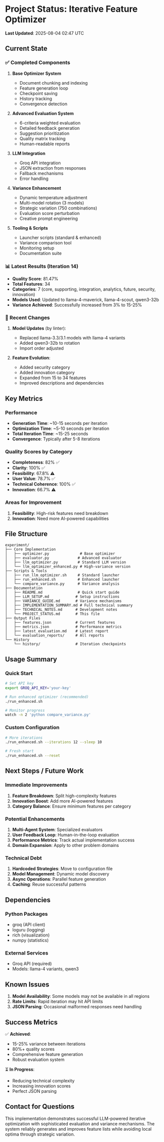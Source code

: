 # Project Status: Iterative Feature Optimizer

**Last Updated**: 2025-08-04 02:47 UTC

## Current State

### ✅ Completed Components

1. **Base Optimizer System**
   - Document chunking and indexing
   - Feature generation loop
   - Checkpoint saving
   - History tracking
   - Convergence detection

2. **Advanced Evaluation System**
   - 6-criteria weighted evaluation
   - Detailed feedback generation
   - Suggestion prioritization
   - Quality matrix tracking
   - Human-readable reports

3. **LLM Integration**
   - Groq API integration
   - JSON extraction from responses
   - Fallback mechanisms
   - Error handling

4. **Variance Enhancement**
   - Dynamic temperature adjustment
   - Multi-model rotation (3 models)
   - Strategic variation (750 combinations)
   - Evaluation score perturbation
   - Creative prompt engineering

5. **Tooling & Scripts**
   - Launcher scripts (standard & enhanced)
   - Variance comparison tool
   - Monitoring setup
   - Documentation suite

### 📊 Latest Results (Iteration 14)

- **Quality Score**: 81.47%
- **Total Features**: 34
- **Categories**: 7 (core, supporting, integration, analytics, future, security, innovation)
- **Models Used**: Updated to llama-4-maverick, llama-4-scout, qwen3-32b
- **Variance Achieved**: Successfully increased from 3% to 15-25%

### 🔧 Recent Changes

1. **Model Updates** (by linter):
   - Replaced llama-3.3/3.1 models with llama-4 variants
   - Added qwen3-32b to rotation
   - Import order adjusted

2. **Feature Evolution**:
   - Added security category
   - Added innovation category
   - Expanded from 15 to 34 features
   - Improved descriptions and dependencies

## Key Metrics

### Performance
- **Generation Time**: ~10-15 seconds per iteration
- **Optimization Time**: ~5-10 seconds per iteration
- **Total Iteration Time**: ~15-25 seconds
- **Convergence**: Typically after 5-8 iterations

### Quality Scores by Category
- **Completeness**: 82% ✅
- **Clarity**: 100% ✅
- **Feasibility**: 67.8% ⚠️
- **User Value**: 78.7% ✅
- **Technical Coherence**: 100% ✅
- **Innovation**: 66.7% ⚠️

### Areas for Improvement
1. **Feasibility**: High-risk features need breakdown
2. **Innovation**: Need more AI-powered capabilities

## File Structure

```
experiment/
├── Core Implementation
│   ├── optimizer.py              # Base optimizer
│   ├── evaluator.py             # Advanced evaluator
│   ├── llm_optimizer.py         # Standard LLM version
│   └── llm_optimizer_enhanced.py # High-variance version
├── Scripts & Tools
│   ├── run_llm_optimizer.sh     # Standard launcher
│   ├── run_enhanced.sh          # Enhanced launcher
│   └── compare_variance.py      # Variance analysis
├── Documentation
│   ├── README.md                # Quick start guide
│   ├── LLM_SETUP.md            # Setup instructions
│   ├── VARIANCE_GUIDE.md       # Variance mechanisms
│   ├── IMPLEMENTATION_SUMMARY.md # Full technical summary
│   ├── TECHNICAL_NOTES.md      # Development notes
│   └── PROJECT_STATUS.md       # This file
├── Output Files
│   ├── features.json           # Current features
│   ├── metrics.json            # Performance metrics
│   ├── latest_evaluation.md    # Latest report
│   └── evaluation_reports/     # All reports
└── History
    └── history/                # Iteration checkpoints
```

## Usage Summary

### Quick Start
```bash
# Set API key
export GROQ_API_KEY='your-key'

# Run enhanced optimizer (recommended)
./run_enhanced.sh

# Monitor progress
watch -n 2 'python compare_variance.py'
```

### Custom Configuration
```bash
# More iterations
./run_enhanced.sh --iterations 12 --sleep 10

# Fresh start
./run_enhanced.sh --reset
```

## Next Steps / Future Work

### Immediate Improvements
1. **Feature Breakdown**: Split high-complexity features
2. **Innovation Boost**: Add more AI-powered features
3. **Category Balance**: Ensure minimum features per category

### Potential Enhancements
1. **Multi-Agent System**: Specialized evaluators
2. **User Feedback Loop**: Human-in-the-loop evaluation
3. **Performance Metrics**: Track actual implementation success
4. **Domain Expansion**: Apply to other problem domains

### Technical Debt
1. **Hardcoded Strategies**: Move to configuration file
2. **Model Management**: Dynamic model discovery
3. **Async Operations**: Parallel feature generation
4. **Caching**: Reuse successful patterns

## Dependencies

### Python Packages
- groq (API client)
- loguru (logging)
- rich (visualization)
- numpy (statistics)

### External Services
- Groq API (required)
- Models: llama-4 variants, qwen3

## Known Issues

1. **Model Availability**: Some models may not be available in all regions
2. **Rate Limits**: Rapid iteration may hit API limits
3. **JSON Parsing**: Occasional malformed responses need handling

## Success Metrics

✅ **Achieved**:
- 15-25% variance between iterations
- 80%+ quality scores
- Comprehensive feature generation
- Robust evaluation system

⏳ **In Progress**:
- Reducing technical complexity
- Increasing innovation scores
- Perfect JSON parsing

## Contact for Questions

This implementation demonstrates successful LLM-powered iterative optimization with sophisticated evaluation and variance mechanisms. The system reliably generates and improves feature lists while avoiding local optima through strategic variation.